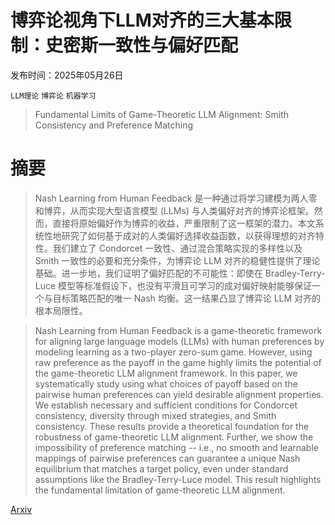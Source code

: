 # 博弈论视角下LLM对齐的三大基本限制：史密斯一致性与偏好匹配

发布时间：2025年05月26日

`LLM理论` `博弈论` `机器学习`

> Fundamental Limits of Game-Theoretic LLM Alignment: Smith Consistency and Preference Matching

# 摘要

> Nash Learning from Human Feedback 是一种通过将学习建模为两人零和博弈，从而实现大型语言模型 (LLMs) 与人类偏好对齐的博弈论框架。然而，直接将原始偏好作为博弈的收益，严重限制了这一框架的潜力。本文系统性地研究了如何基于成对的人类偏好选择收益函数，以获得理想的对齐特性。我们建立了 Condorcet 一致性、通过混合策略实现的多样性以及 Smith 一致性的必要和充分条件，为博弈论 LLM 对齐的稳健性提供了理论基础。进一步地，我们证明了偏好匹配的不可能性：即使在 Bradley-Terry-Luce 模型等标准假设下，也没有平滑且可学习的成对偏好映射能够保证一个与目标策略匹配的唯一 Nash 均衡。这一结果凸显了博弈论 LLM 对齐的根本局限性。

> Nash Learning from Human Feedback is a game-theoretic framework for aligning large language models (LLMs) with human preferences by modeling learning as a two-player zero-sum game. However, using raw preference as the payoff in the game highly limits the potential of the game-theoretic LLM alignment framework. In this paper, we systematically study using what choices of payoff based on the pairwise human preferences can yield desirable alignment properties. We establish necessary and sufficient conditions for Condorcet consistency, diversity through mixed strategies, and Smith consistency. These results provide a theoretical foundation for the robustness of game-theoretic LLM alignment. Further, we show the impossibility of preference matching -- i.e., no smooth and learnable mappings of pairwise preferences can guarantee a unique Nash equilibrium that matches a target policy, even under standard assumptions like the Bradley-Terry-Luce model. This result highlights the fundamental limitation of game-theoretic LLM alignment.

[Arxiv](https://arxiv.org/abs/2505.20627)